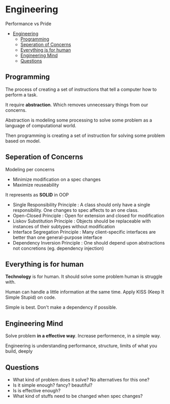 # Engineering

Performance vs Pride

- [Engineering](#engineering)
  - [Programming](#programming)
  - [Seperation of Concerns](#seperation-of-concerns)
  - [Everything is for human](#everything-is-for-human)
  - [Engineering Mind](#engineering-mind)
  - [Questions](#questions)

## Programming

The process of creating a set of instructions that tell a computer how to perform a task.

It require **abstraction**. Which removes unnecessary things from our concerns.

Abstraction is modeling some processing to solve some problem as a language of computational world.

Then programming is creating a set of instruction for solving some problem based on model.

## Seperation of Concerns

Modeling per concerns

- Minimize modification on a spec changes
- Maximize reuseability

It represents as **SOLID** in OOP

- Single Responsibility Principle : A class should only have a single responsibility. One changes to spec affects to an one class.
- Open-Closed Principle : Open for extension and closed for modification
- Liskov Substitution Principle : Objects should be replaceable with instances of their subtypes without modification
- Interface Segregation Principle : Many client-specific interfaces are better than one general-purpose interface
- Dependency Inversion Principle : One should depend upon abstractions not concretions (eg. dependency injection)

## Everything is for human

**Technology** is for human. It should solve some problem human is struggle with.

Human can handle a little information at the same time. Apply KISS (Keep It Simple Stupid) on code.

Simple is best. Don't make a dependency if possible.

## Engineering Mind

Solve problem **in a effective way**. Increase performence, in a simple way.

Engineering is understanding performance, structure, limits of what you build, deeply

## Questions

- What kind of problem does it solve? No alternatives for this one?
- Is it simple enough? fancy? beautiful?
- Is is effective enough?
- What kind of stuffs need to be changed when spec changes?

